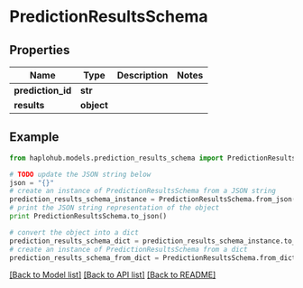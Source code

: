 # PredictionResultsSchema


## Properties
Name | Type | Description | Notes
------------ | ------------- | ------------- | -------------
**prediction_id** | **str** |  | 
**results** | **object** |  | 

## Example

```python
from haplohub.models.prediction_results_schema import PredictionResultsSchema

# TODO update the JSON string below
json = "{}"
# create an instance of PredictionResultsSchema from a JSON string
prediction_results_schema_instance = PredictionResultsSchema.from_json(json)
# print the JSON string representation of the object
print PredictionResultsSchema.to_json()

# convert the object into a dict
prediction_results_schema_dict = prediction_results_schema_instance.to_dict()
# create an instance of PredictionResultsSchema from a dict
prediction_results_schema_from_dict = PredictionResultsSchema.from_dict(prediction_results_schema_dict)
```
[[Back to Model list]](../README.md#documentation-for-models) [[Back to API list]](../README.md#documentation-for-api-endpoints) [[Back to README]](../README.md)


